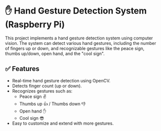 # ✋ Hand Gesture Detection System (Raspberry Pi)

This project implements a hand gesture detection system using computer vision. The system can detect various hand gestures, including the number of fingers up or down, and recognizable gestures like the peace sign, thumbs up/down, open hand, and the "cool sign".

## ✅ Features

- Real-time hand gesture detection using OpenCV.
- Detects finger count (up or down).
- Recognizes gestures such as:
  - Peace sign ✌️
  - Thumbs up 👍 / Thumbs down 👎
  - Open hand ✋
  - Cool sign 😎
- Easy to customize and extend with more gestures.


